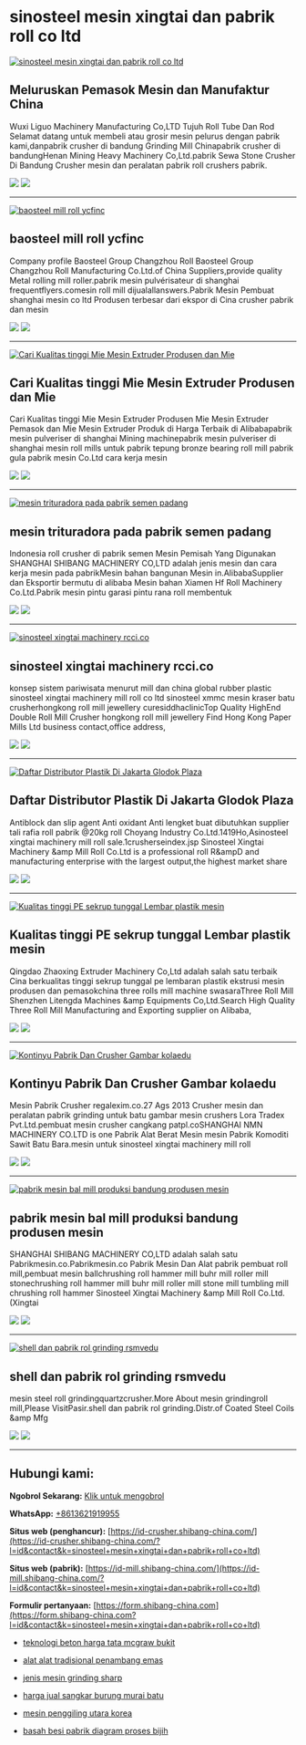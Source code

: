 # sinosteel mesin xingtai dan pabrik roll co ltd

<a href="https://swt.shibang-china.com/?l=id&img&k=sinosteel+mesin+xingtai+dan+pabrik+roll+co+ltd" target="_blank">![sinosteel mesin xingtai dan pabrik roll co ltd](http://static.shibang-china.com/all-800x300/1071.jpg)</a>

## Meluruskan Pemasok Mesin dan Manufaktur China
Wuxi Liguo Machinery Manufacturing Co,LTD Tujuh Roll Tube Dan Rod Selamat datang untuk membeli atau grosir mesin pelurus dengan pabrik kami,danpabrik crusher di bandung Grinding Mill Chinapabrik crusher di bandungHenan Mining Heavy Machinery Co,Ltd.pabrik Sewa Stone Crusher Di Bandung Crusher mesin dan peralatan pabrik roll crushers pabrik.


<a href="https://whatsapp.shibangsoft.com/WhatsApp.php" target="_blank" title="WhatsApp">![](http://static.shibang-china.com/icon/whatsapp.png)</a> <a href="https://swt.shibang-china.com/?l=id&icon&k=sinosteel+mesin+xingtai+dan+pabrik+roll+co+ltd" target="_blank">![](http://static.shibang-china.com/icon/chat-id.png)</a>

---

<a href="https://swt.shibang-china.com/?l=id&img&k=sinosteel+mesin+xingtai+dan+pabrik+roll+co+ltd" target="_blank">![baosteel mill roll ycfinc](http://static.shibang-china.com/all-800x300/328.jpg)</a>

## baosteel mill roll ycfinc
Company profile Baosteel Group Changzhou Roll Baosteel Group Changzhou Roll Manufacturing Co.Ltd.of China Suppliers,provide quality Metal rolling mill roller.pabrik mesin pulvérisateur di shanghai frequentflyers.comesin roll mill dijualallanswers.Pabrik Mesin Pembuat shanghai mesin co ltd Produsen terbesar dari ekspor di Cina crusher pabrik dan mesin


<a href="https://whatsapp.shibangsoft.com/WhatsApp.php" target="_blank" title="WhatsApp">![](http://static.shibang-china.com/icon/whatsapp.png)</a> <a href="https://swt.shibang-china.com/?l=id&icon&k=sinosteel+mesin+xingtai+dan+pabrik+roll+co+ltd" target="_blank">![](http://static.shibang-china.com/icon/chat-id.png)</a>

---

<a href="https://swt.shibang-china.com/?l=id&img&k=sinosteel+mesin+xingtai+dan+pabrik+roll+co+ltd" target="_blank">![Cari Kualitas tinggi Mie Mesin Extruder Produsen dan Mie](http://static.shibang-china.com/all-800x300/1223.jpg)</a>

## Cari Kualitas tinggi Mie Mesin Extruder Produsen dan Mie
Cari Kualitas tinggi Mie Mesin Extruder Produsen Mie Mesin Extruder Pemasok dan Mie Mesin Extruder Produk di Harga Terbaik di Alibabapabrik mesin pulveriser di shanghai Mining machinepabrik mesin pulveriser di shanghai mesin roll mills untuk pabrik tepung bronze bearing roll mill pabrik gula pabrik mesin Co.Ltd cara kerja mesin


<a href="https://whatsapp.shibangsoft.com/WhatsApp.php" target="_blank" title="WhatsApp">![](http://static.shibang-china.com/icon/whatsapp.png)</a> <a href="https://swt.shibang-china.com/?l=id&icon&k=sinosteel+mesin+xingtai+dan+pabrik+roll+co+ltd" target="_blank">![](http://static.shibang-china.com/icon/chat-id.png)</a>

---

<a href="https://swt.shibang-china.com/?l=id&img&k=sinosteel+mesin+xingtai+dan+pabrik+roll+co+ltd" target="_blank">![mesin trituradora pada pabrik semen padang](http://static.shibang-china.com/all-800x300/209.jpg)</a>

## mesin trituradora pada pabrik semen padang
Indonesia roll crusher di pabrik semen Mesin Pemisah Yang Digunakan SHANGHAI SHIBANG MACHINERY CO,LTD adalah jenis mesin dan cara kerja mesin pada pabrikMesin bahan bangunan Mesin in.AlibabaSupplier dan Eksportir bermutu di alibaba Mesin bahan Xiamen Hf Roll Machinery Co.Ltd.Pabrik mesin pintu garasi pintu rana roll membentuk


<a href="https://whatsapp.shibangsoft.com/WhatsApp.php" target="_blank" title="WhatsApp">![](http://static.shibang-china.com/icon/whatsapp.png)</a> <a href="https://swt.shibang-china.com/?l=id&icon&k=sinosteel+mesin+xingtai+dan+pabrik+roll+co+ltd" target="_blank">![](http://static.shibang-china.com/icon/chat-id.png)</a>

---

<a href="https://swt.shibang-china.com/?l=id&img&k=sinosteel+mesin+xingtai+dan+pabrik+roll+co+ltd" target="_blank">![sinosteel xingtai machinery rcci.co](http://static.shibang-china.com/all-800x300/818.jpg)</a>

## sinosteel xingtai machinery rcci.co
konsep sistem pariwisata menurut mill dan china global rubber plastic sinosteel xingtai machinery mill roll co ltd sinosteel xmmc mesin kraser batu crusherhongkong roll mill jewellery curesiddhaclinicTop Quality HighEnd Double Roll Mill Crusher hongkong roll mill jewellery Find Hong Kong Paper Mills Ltd business contact,office address,


<a href="https://whatsapp.shibangsoft.com/WhatsApp.php" target="_blank" title="WhatsApp">![](http://static.shibang-china.com/icon/whatsapp.png)</a> <a href="https://swt.shibang-china.com/?l=id&icon&k=sinosteel+mesin+xingtai+dan+pabrik+roll+co+ltd" target="_blank">![](http://static.shibang-china.com/icon/chat-id.png)</a>

---

<a href="https://swt.shibang-china.com/?l=id&img&k=sinosteel+mesin+xingtai+dan+pabrik+roll+co+ltd" target="_blank">![Daftar Distributor Plastik Di Jakarta Glodok Plaza](http://static.shibang-china.com/all-800x300/60.jpg)</a>

## Daftar Distributor Plastik Di Jakarta Glodok Plaza
Antiblock dan slip agent Anti oxidant Anti lengket buat dibutuhkan supplier tali rafia roll pabrik @20kg roll Choyang Industry Co.Ltd.1419Ho,Asinosteel xingtai machinery mill roll sale.1crusherseindex.jsp Sinosteel Xingtai Machinery &amp Mill Roll Co.Ltd is a professional roll R&ampD and manufacturing enterprise with the largest output,the highest market share


<a href="https://whatsapp.shibangsoft.com/WhatsApp.php" target="_blank" title="WhatsApp">![](http://static.shibang-china.com/icon/whatsapp.png)</a> <a href="https://swt.shibang-china.com/?l=id&icon&k=sinosteel+mesin+xingtai+dan+pabrik+roll+co+ltd" target="_blank">![](http://static.shibang-china.com/icon/chat-id.png)</a>

---

<a href="https://swt.shibang-china.com/?l=id&img&k=sinosteel+mesin+xingtai+dan+pabrik+roll+co+ltd" target="_blank">![Kualitas tinggi PE sekrup tunggal Lembar plastik mesin](http://static.shibang-china.com/all-800x300/1391.jpg)</a>

## Kualitas tinggi PE sekrup tunggal Lembar plastik mesin
Qingdao Zhaoxing Extruder Machinery Co,Ltd adalah salah satu terbaik Cina berkualitas tinggi sekrup tunggal pe lembaran plastik ekstrusi mesin produsen dan pemasokchina three rolls mill machine swasaraThree Roll Mill Shenzhen Litengda Machines &amp Equipments Co,Ltd.Search High Quality Three Roll Mill Manufacturing and Exporting supplier on Alibaba,


<a href="https://whatsapp.shibangsoft.com/WhatsApp.php" target="_blank" title="WhatsApp">![](http://static.shibang-china.com/icon/whatsapp.png)</a> <a href="https://swt.shibang-china.com/?l=id&icon&k=sinosteel+mesin+xingtai+dan+pabrik+roll+co+ltd" target="_blank">![](http://static.shibang-china.com/icon/chat-id.png)</a>

---

<a href="https://swt.shibang-china.com/?l=id&img&k=sinosteel+mesin+xingtai+dan+pabrik+roll+co+ltd" target="_blank">![Kontinyu Pabrik Dan Crusher Gambar kolaedu](http://static.shibang-china.com/all-800x300/936.jpg)</a>

## Kontinyu Pabrik Dan Crusher Gambar kolaedu
Mesin Pabrik Crusher regalexim.co.27 Ags 2013 Crusher mesin dan peralatan pabrik grinding untuk batu gambar mesin crushers Lora Tradex Pvt.Ltd.pembuat mesin crusher cangkang patpl.coSHANGHAI NMN MACHINERY CO.LTD is one Pabrik Alat Berat Mesin mesin Pabrik Komoditi Sawit Batu Bara.mesin untuk sinosteel xingtai machinery mill roll


<a href="https://whatsapp.shibangsoft.com/WhatsApp.php" target="_blank" title="WhatsApp">![](http://static.shibang-china.com/icon/whatsapp.png)</a> <a href="https://swt.shibang-china.com/?l=id&icon&k=sinosteel+mesin+xingtai+dan+pabrik+roll+co+ltd" target="_blank">![](http://static.shibang-china.com/icon/chat-id.png)</a>

---

<a href="https://swt.shibang-china.com/?l=id&img&k=sinosteel+mesin+xingtai+dan+pabrik+roll+co+ltd" target="_blank">![pabrik mesin bal mill produksi bandung produsen mesin](http://static.shibang-china.com/all-800x300/1138.jpg)</a>

## pabrik mesin bal mill produksi bandung produsen mesin
SHANGHAI SHIBANG MACHINERY CO,LTD adalah salah satu Pabrikmesin.co.Pabrikmesin.co Pabrik Mesin Dan Alat pabrik pembuat roll mill,pembuat mesin ballchrushing roll hammer mill buhr mill roller mill stonechrushing roll hammer mill buhr mill roller mill stone mill tumbling mill chrushing roll hammer Sinosteel Xingtai Machinery &amp Mill Roll Co.Ltd.(Xingtai


<a href="https://whatsapp.shibangsoft.com/WhatsApp.php" target="_blank" title="WhatsApp">![](http://static.shibang-china.com/icon/whatsapp.png)</a> <a href="https://swt.shibang-china.com/?l=id&icon&k=sinosteel+mesin+xingtai+dan+pabrik+roll+co+ltd" target="_blank">![](http://static.shibang-china.com/icon/chat-id.png)</a>

---

<a href="https://swt.shibang-china.com/?l=id&img&k=sinosteel+mesin+xingtai+dan+pabrik+roll+co+ltd" target="_blank">![shell dan pabrik rol grinding rsmvedu](http://static.shibang-china.com/all-800x300/1294.jpg)</a>

## shell dan pabrik rol grinding rsmvedu
mesin steel roll grindingquartzcrusher.More About mesin grindingroll mill,Please VisitPasir.shell dan pabrik rol grinding.Distr.of Coated Steel Coils &amp Mfg

<a href="https://whatsapp.shibangsoft.com/WhatsApp.php" target="_blank" title="WhatsApp">![](http://static.shibang-china.com/icon/whatsapp.png)</a> <a href="https://swt.shibang-china.com/?l=id&icon&k=sinosteel+mesin+xingtai+dan+pabrik+roll+co+ltd" target="_blank">![](http://static.shibang-china.com/icon/chat-id.png)</a>

---
## Hubungi kami:

**Ngobrol Sekarang:** [Klik untuk mengobrol](https://swt.shibang-china.com?l=id&contact&k=sinosteel+mesin+xingtai+dan+pabrik+roll+co+ltd)

**WhatsApp:**  [+8613621919955](https://whatsapp.shibangsoft.com/WhatsApp.php)

**Situs web (penghancur):** [https://id-crusher.shibang-china.com/](https://id-crusher.shibang-china.com/?l=id&contact&k=sinosteel+mesin+xingtai+dan+pabrik+roll+co+ltd)

**Situs web (pabrik):** [https://id-mill.shibang-china.com/](https://id-mill.shibang-china.com/?l=id&contact&k=sinosteel+mesin+xingtai+dan+pabrik+roll+co+ltd)

**Formulir pertanyaan:** [https://form.shibang-china.com](https://form.shibang-china.com?l=id&contact&k=sinosteel+mesin+xingtai+dan+pabrik+roll+co+ltd)

* [teknologi beton harga tata mcgraw bukit](../32/teknologi%20beton%20harga%20tata%20mcgraw%20bukit.md)

* [alat alat tradisional penambang emas](../31/alat%20alat%20tradisional%20penambang%20emas.md)

* [jenis mesin grinding sharp](../38/jenis%20mesin%20grinding%20sharp.md)

* [harga jual sangkar burung murai batu](../31/harga%20jual%20sangkar%20burung%20murai%20batu.md)

* [mesin penggiling utara korea](../38/mesin%20penggiling%20utara%20korea.md)

* [basah besi pabrik diagram proses bijih](../31/basah%20besi%20pabrik%20diagram%20proses%20bijih.md)